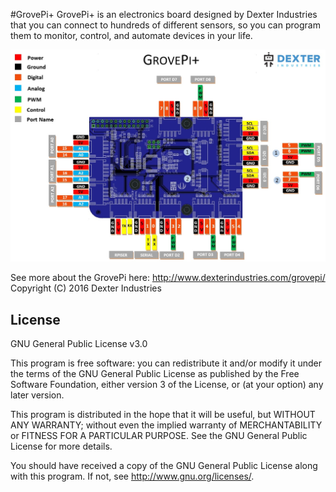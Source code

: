 #GrovePi+ 
GrovePi+ is an electronics board designed by Dexter Industries that you can connect to hundreds of different sensors, so you can program them to monitor, control, and automate devices in your life. 

![GrovePi+](https://github.com/DexterInd/GrovePi/blob/master/Hardware/GrovePi%20Graphical%20Datasheet.jpg)

See more about the GrovePi here:  http://www.dexterindustries.com/grovepi/
Copyright (C) 2016  Dexter Industries 


## License

GNU General Public License v3.0

This program is free software: you can redistribute it and/or modify
it under the terms of the GNU General Public License as published by
the Free Software Foundation, either version 3 of the License, or
(at your option) any later version.

This program is distributed in the hope that it will be useful,
but WITHOUT ANY WARRANTY; without even the implied warranty of
MERCHANTABILITY or FITNESS FOR A PARTICULAR PURPOSE.  See the
GNU General Public License for more details.

You should have received a copy of the GNU General Public License
along with this program.  If not, see <http://www.gnu.org/licenses/>.
